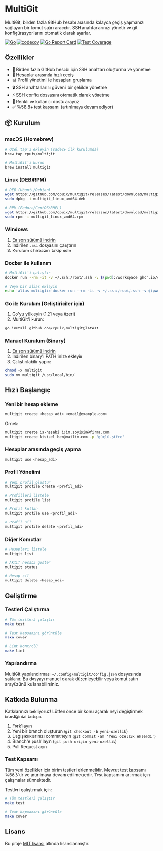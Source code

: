 # MultiGit

MultiGit, birden fazla GitHub hesabı arasında kolayca geçiş yapmanızı sağlayan bir komut satırı aracıdır. SSH anahtarlarınızı yönetir ve git konfigürasyonlarını otomatik olarak ayarlar.

[![Go](https://github.com/cpuix/multigit/actions/workflows/test.yml/badge.svg)](https://github.com/cpuix/multigit/actions/workflows/test.yml)
[![codecov](https://codecov.io/gh/cpuix/multigit/graph/badge.svg?token=YOUR-TOKEN)](https://codecov.io/gh/cpuix/multigit)
[![Go Report Card](https://goreportcard.com/badge/github.com/cpuix/multigit)](https://goreportcard.com/report/github.com/cpuix/multigit)
[![Test Coverage](https://img.shields.io/badge/coverage-53.5%25-green)](https://github.com/cpuix/multigit/actions)

## Özellikler

- 🚀 Birden fazla GitHub hesabı için SSH anahtarı oluşturma ve yönetme
- 🔄 Hesaplar arasında hızlı geçiş
- 📊 Profil yönetimi ile hesapları gruplama
- 🔒 SSH anahtarlarını güvenli bir şekilde yönetme
- ⚡ SSH config dosyasını otomatik olarak yönetme
- 🎨 Renkli ve kullanıcı dostu arayüz
- ✅ %58.8+ test kapsamı (artırılmaya devam ediyor)

## 📦 Kurulum

### macOS (Homebrew)

```bash
# Özel tap'ı ekleyin (sadece ilk kurulumda)
brew tap cpuix/multigit

# MultiGit'i kurun
brew install multigit
```

### Linux (DEB/RPM)

```bash
# DEB (Ubuntu/Debian)
wget https://github.com/cpuix/multigit/releases/latest/download/multigit_linux_amd64.deb
sudo dpkg -i multigit_linux_amd64.deb

# RPM (Fedora/CentOS/RHEL)
wget https://github.com/cpuix/multigit/releases/latest/download/multigit_linux_amd64.rpm
sudo rpm -i multigit_linux_amd64.rpm
```

### Windows

1. [En son sürümü indirin](https://github.com/cpuix/multigit/releases/latest)
2. İndirilen `.msi` dosyasını çalıştırın
3. Kurulum sihirbazını takip edin

### Docker ile Kullanım

```bash
# MultiGit'i çalıştır
docker run --rm -it -v ~/.ssh:/root/.ssh -v $(pwd):/workspace ghcr.io/cpuix/multigit:latest

# Veya bir alias ekleyin
echo 'alias multigit="docker run --rm -it -v ~/.ssh:/root/.ssh -v $(pwd):/workspace ghcr.io/cpuix/multigit:latest"' >> ~/.bashrc
```

### Go ile Kurulum (Geliştiriciler için)

1. Go'yu yükleyin (1.21 veya üzeri)
2. MultiGit'i kurun:

```bash
go install github.com/cpuix/multigit@latest
```

### Manuel Kurulum (Binary)

1. [En son sürümü indirin](https://github.com/cpuix/multigit/releases/latest)
2. İndirilen binary'i PATH'inize ekleyin
3. Çalıştırılabilir yapın:

```bash
chmod +x multigit
sudo mv multigit /usr/local/bin/
```

## Hızlı Başlangıç

### Yeni bir hesap ekleme

```bash
multigit create <hesap_adi> <email@example.com>
```

Örnek:
```bash
multigit create is-hesabi isim.soyisim@firma.com
multigit create kisisel ben@mailim.com -p "güçlü-şifre"
```

### Hesaplar arasında geçiş yapma

```bash
multigit use <hesap_adi>
```

### Profil Yönetimi

```bash
# Yeni profil oluştur
multigit profile create <profil_adi>

# Profilleri listele
multigit profile list

# Profil kullan
multigit profile use <profil_adi>

# Profil sil
multigit profile delete <profil_adi>
```

### Diğer Komutlar

```bash
# Hesapları listele
multigit list

# Aktif hesabı göster
multigit status

# Hesap sil
multigit delete <hesap_adi>
```

## Geliştirme

### Testleri Çalıştırma

```bash
# Tüm testleri çalıştır
make test

# Test kapsamını görüntüle
make cover

# Lint kontrolü
make lint
```

### Yapılandırma

MultiGit yapılandırması `~/.config/multigit/config.json` dosyasında saklanır. Bu dosyayı manuel olarak düzenleyebilir veya komut satırı arayüzünü kullanabilirsiniz.

## Katkıda Bulunma

Katkılarınızı bekliyoruz! Lütfen önce bir konu açarak neyi değiştirmek istediğinizi tartışın.

1. Fork'layın
2. Yeni bir branch oluşturun (`git checkout -b yeni-ozellik`)
3. Değişikliklerinizi commit'leyin (`git commit -am 'Yeni özellik eklendi'`)
4. Branch'e push'layın (`git push origin yeni-ozellik`)
5. Pull Request açın

### Test Kapsamı

Tüm yeni özellikler için birim testleri eklenmelidir. Mevcut test kapsamı %58.8'tir ve artırılmaya devam edilmektedir. Test kapsamını artırmak için çalışmalar sürmektedir.

Testleri çalıştırmak için:

```bash
# Tüm testleri çalıştır
make test

# Test kapsamını görüntüle
make cover
```

## Lisans

Bu proje [MIT lisansı](LICENSE) altında lisanslanmıştır.
